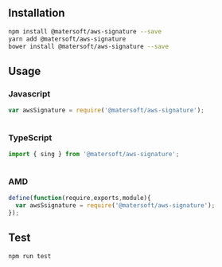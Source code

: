 
## Installation
```sh
npm install @matersoft/aws-signature --save
yarn add @matersoft/aws-signature
bower install @matersoft/aws-signature --save
```
## Usage
### Javascript
```javascript
var awsSignature = require('@matersoft/aws-signature');
```
```sh
```
### TypeScript
```typescript
import { sing } from '@matersoft/aws-signature';

```
```sh
```
### AMD
```javascript
define(function(require,exports,module){
  var awsSsignature = require('@matersoft/aws-signature');
});
```
## Test
```sh
npm run test
```

